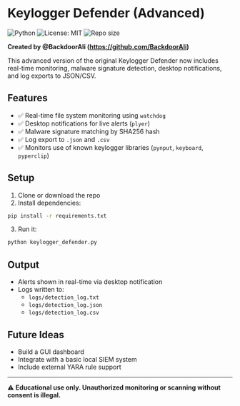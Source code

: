 # Keylogger Defender (Advanced)
![Python](https://img.shields.io/badge/python-3.8%2B-blue)
![License: MIT](https://img.shields.io/badge/License-MIT-yellow.svg)
![Repo size](https://img.shields.io/github/repo-size/Mira2720/keylogger-defender-advanced)

**Created by @BackdoorAli (https://github.com/BackdoorAli)**

This advanced version of the original Keylogger Defender now includes real-time monitoring, malware signature detection, desktop notifications, and log exports to JSON/CSV.

## Features

- ✅ Real-time file system monitoring using `watchdog`
- ✅ Desktop notifications for live alerts (`plyer`)
- ✅ Malware signature matching by SHA256 hash
- ✅ Log export to `.json` and `.csv`
- ✅ Monitors use of known keylogger libraries (`pynput`, `keyboard`, `pyperclip`)

## Setup

1. Clone or download the repo
2. Install dependencies:

```bash
pip install -r requirements.txt
```

3. Run it:

```bash
python keylogger_defender.py
```

## Output

- Alerts shown in real-time via desktop notification
- Logs written to:
  - `logs/detection_log.txt`
  - `logs/detection_log.json`
  - `logs/detection_log.csv`

## Future Ideas

- Build a GUI dashboard
- Integrate with a basic local SIEM system
- Include external YARA rule support

---

⚠️ **Educational use only. Unauthorized monitoring or scanning without consent is illegal.**
